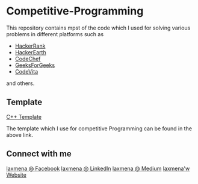# Competitive-Programming

This repository contains mpst of the code which I used for solving various problems in different platforms such as 
* [HackerRank](https://www.hackerrank.com/lax2804)
* [HackerEarth](https://www.hackerearth.com/@lakshmanan.meiyappan)
* [CodeChef](https://www.codechef.com/users/lax2804)
* [GeeksForGeeks](https://geeksforgeeks.org)
* [CodeVita](www.tcscodevita.com/)

and others.

## Template
[C++ Template](https://github.com/laxmena/Competitive-Programming/blob/master/Template/template.cpp)

The template which I use for competitive Programming can be found in the above link.

## Connect with me

[laxmena @ Facebook](https://fb.com/lakshmanan.meiyappan)
[laxmena @ LinkedIn](https://www.linkedin.com/in/lakshmanan-meiyappan-b14b31a8/)
[laxmena @ Medium](https://medium.com/@laxmena)
[laxmena'w Website](https://laxmena.github.io/website)
